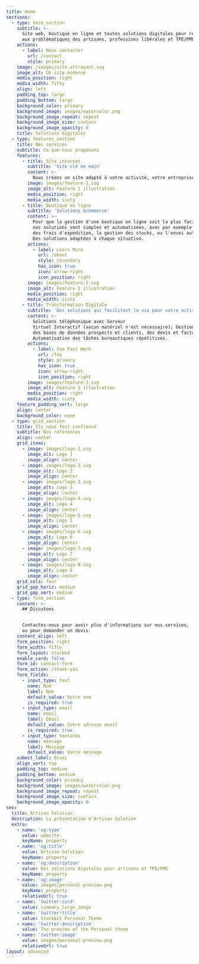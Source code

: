```yaml
---
title: Home
sections:
  - type: hero_section
    subtitle: >-
      Site web, boutique en ligne et toutes solutions digitales pour répondre
      aux problématiques des artisans, professions libérales et TPE/PME.
    actions:
      - label: Nous contacter
        url: /contact
        style: primary
    image: /images/site-attrayant.svg
    image_alt: Un site moderne
    media_position: right
    media_width: fifty
    align: left
    padding_top: large
    padding_bottom: large
    background_color: primary
    background_image: images/watercolor.png
    background_image_repeat: repeat
    background_image_size: contain
    background_image_opacity: 8
    title: Solutions digitales
  - type: features_section
    title: Nos services
    subtitle: Ce que nous proposons
    features:
      - title: Site internet
        subtitle: 'Site clé en main'
        content: >-
          Nous créons un site adapté à votre activité, votre entreprise, votre public et vos besoins spécifiques.
        image: images/feature-1.svg
        image_alt: Feature 1 illustration
        media_position: right
        media_width: sixty
      - title: Boutique en ligne
        subtitle: 'Solutions ecommerce'
        content: >-
          Pour que la gestion d'une boutique en ligne soit la plus facile possible,
          nos solutions sont simples et automatisées, avec par exemple le calcul 
          des frais d'expédition, la gestion des stocks, ou l'envoi automatique d'email et de SMS.
          Des solutions adaptées à chaque situation.
        actions:
          - label: Learn More
            url: /about
            style: secondary
            has_icon: true
            icon: arrow-right
            icon_position: right
        image: images/feature-2.svg
        image_alt: Feature 2 illustration
        media_position: right
        media_width: sixty
      - title: Transformation Digitale
        subtitle: 'Des solutions qui facilitent la vie pour votre activité.'
        content: >-
          Solutions téléphonique avec Serveur 
          Virtuel Interactif (aucun matériel n'est nécessaire); Gestion
          des bases de données prospects et clients, des devis et factures;
          Automatisation des tâches bureautiques répétitives.
        actions:
          - label: See Past Work
            url: /faq
            style: primary
            has_icon: true
            icon: arrow-right
            icon_position: right
        image: images/feature-3.svg
        image_alt: Feature 3 illustration
        media_position: right
        media_width: sixty
    feature_padding_vert: large
    align: center
    background_color: none
  - type: grid_section
    title: Ils nous font confiance
    subtitle: Nos références
    align: center
    grid_items:
      - image: images/logo-1.svg
        image_alt: Logo 1
        image_align: center
      - image: images/logo-2.svg
        image_alt: Logo 2
        image_align: center
      - image: images/logo-3.svg
        image_alt: Logo 3
        image_align: center
      - image: images/logo-4.svg
        image_alt: Logo 4
        image_align: center
      - image: images/logo-5.svg
        image_alt: Logo 5
        image_align: center
      - image: images/logo-6.svg
        image_alt: Logo 6
        image_align: center
      - image: images/logo-7.svg
        image_alt: Logo 7
        image_align: center
      - image: images/logo-8.svg
        image_alt: Logo 8
        image_align: center
    grid_cols: four
    grid_gap_horiz: medium
    grid_gap_vert: medium
  - type: form_section
    content: >-
      ## Discutons


      Contactez-nous pour avoir plus d'informations sur nos services, 
      ou pour demander un devis.
    content_align: left
    form_position: right
    form_width: fifty
    form_layout: stacked
    enable_card: false
    form_id: contact-form
    form_action: /thank-you
    form_fields:
      - input_type: text
        name: Nom
        label: Nom
        default_value: Votre nom
        is_required: true
      - input_type: email
        name: email
        label: Email
        default_value: Votre adresse email
        is_required: true
      - input_type: textarea
        name: message
        label: Message
        default_value: Votre message
    submit_label: Envoi
    align_vert: top
    padding_top: medium
    padding_bottom: medium
    background_color: primary
    background_image: images/watercolor.png
    background_image_repeat: repeat
    background_image_size: contain
    background_image_opacity: 8
seo:
  title: Artisan Solution
  description: La présentation d'Artisan Solution
  extra:
    - name: 'og:type'
      value: website
      keyName: property
    - name: 'og:title'
      value: Artisan Solution
      keyName: property
    - name: 'og:description'
      value: Des solutions digitales pour artisans et TPE/PME
      keyName: property
    - name: 'og:image'
      value: images/personal-preview.png
      keyName: property
      relativeUrl: true
    - name: 'twitter:card'
      value: summary_large_image
    - name: 'twitter:title'
      value: Stackbit Personal Theme
    - name: 'twitter:description'
      value: The preview of the Personal theme
    - name: 'twitter:image'
      value: images/personal-preview.png
      relativeUrl: true
layout: advanced
---
```


